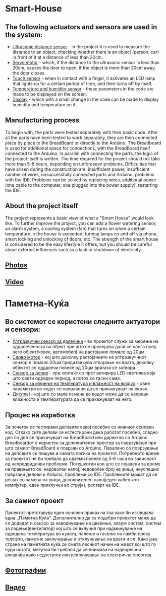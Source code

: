 # Smart-House

## The following actuators and sensors are used in the system:
- [Ultrasonic distance sensor](https://projecthub.arduino.cc/Isaac100/getting-started-with-the-hc-sr04-ultrasonic-sensor-7cabe1) - in the project it is used to measure the distance to an object, checking whether there is an object (person, car) in front of it at a distance of less than 20cm.
- [Servo motor](https://docs.arduino.cc/tutorials/generic/basic-servo-control/) - which, if the distance to the ultrasonic sensor is less than 20cm, causes the door to open, if the object is more than 20cm away, the door closes.
- [Touch sensor](https://projecthub.arduino.cc/hibit/using-touch-sensor-with-arduino-83b957) - when in contact with a finger, it activates an LED lamp that lights up for a certain period of time, and then turns off by itself.
- [Temperature and humidity sensor](https://www.ardumotive.com/how-to-use-dht-22-sensor-en.html#google_vignette) - these parameters in the code are made to be displayed on the screen.
- [Display](https://mytectutor.com/using-the-1-44-tft-st7735-color-display-with-arduino/) - which with a small change in the code can be made to display humidity and temperature on it.

## Manufacturing process
To begin with, the parts were tested separately with their basic code. After all the parts have been tested to work separately, they are then connected piece by piece to the BreadBoard or directly to the Arduino. The Breadboard is used for additional space for connections, with the BreadBoard itself connected to the Arduino. In parallel with connecting the parts, the logic of the project itself is written. The time required for the project should not take more than 5-6 hours, depending on unforeseen problems. Difficulties that have arisen during the construction are: insufficient power, insufficient number of wires, unsuccessfully connected parts and Arduino, problems with the IDE. Problems can be solved by replacing wires, additional power (one cable to the computer, one plugged into the power supply), restarting the IDE.

## About the project itself
The project represents a basic view of what a "Smart House" would look like. To further improve the project, you can add a flower watering sensor, an alarm system, a cooling system (fan) that turns on when a certain temperature in the house is exceeded, turning lamps on and off via phone, smart locking and unlocking of doors, etc. The strength of the smart house is considered to be the easy lifestyle it offers, but you should be careful about external influences such as a lack or shutdown of electricity.

## [Photos](https://imgur.com/a/fe3FPnf)

## [Video](https://youtube.com/shorts/lWkrSjiGMkI?feature=share)

# Паметна-Куќа

## Во системот се користени следните актуатори и сензори:
  - [Ултразвучен сензор за далечина](https://projecthub.arduino.cc/Isaac100/getting-started-with-the-hc-sr04-ultrasonic-sensor-7cabe1) - во проектот служи за мерење на оддалеченоста на објект при што се проверува         дали се наоѓа пред него објект(човек, автомобил) на растојание помало од 20цм.
  - [Серво мотор](https://docs.arduino.cc/tutorials/generic/basic-servo-control/) - кој што доколку растојанието на ултразвучниот сензор е помало 20цм предизвикува отворање на врата, доколку објектот се оддалечи           повеќе од 20цм вратата се затвора.
  - [Сензор за допир](https://projecthub.arduino.cc/hibit/using-touch-sensor-with-arduino-83b957) - при контакт со прст активира LED светилка која што свети одреден период, а потоа се гасни сама.
  - [Сензор за мерење на температура и влажност на воздух](https://www.ardumotive.com/how-to-use-dht-22-sensor-en.html#google_vignette) - овие параметри во кодот се направени да се прикажуваат на екран.
  - [Дисплеј](https://mytectutor.com/using-the-1-44-tft-st7735-color-display-with-arduino/) - кој што со мала измена во кодот може да се направи влажноста и температурата да се прикажуваат на него.

## Процес на изработка
За почеток се тестирани деловите секој посебно со нивниот основен код. Откако сите делови се истестирани дека работат посебно, следно дел по дел се прикачуваат на BreadBoard или директно со Arduino. Breadboardот е користен за дополнителен простор за поврзување при што самиот BreadBoard е поврзан со Arduino. Паралено со поврзување на деловите се пишува и самата логика на проектот. Потребното време за проектот не би требало да одземи повеќе од 5-6 часа во зависност од непредвидливи проблеми. Потешкотии кои што се појавени за време на правењето се: недоволен напој, недоволен број на жици, неуспешно поврзани делови и Arduino, проблеми со IDE. Проблемите можат да се решат со замена на жици, дополнителен напој(еден кабел кон компјутер, еден приклучен во струја), рестарт на IDE.

## За самиот проект
Проектот претставува еден основен приказ на тоа како би изгледала една ,,Паметна Куќа". Дополнително да се подобри проектот може да се додадат и сензор за наводнување на цвеќиња, аларм систем, систем за ладење(вентилатор) кој што се вклучил при надминување на одредена температура во куќата, палење и гасење на ламби преку телефон, паметно заклучување и отклучување на врати и сл. Како јака страна на паметната куќа се смета лесниот начин на живот кој што го нуди истата, меѓутоа би требало да се внимава на надворешни влијанија како недостаток или исклучување на електрична енергија. 

## [Фотографии](https://imgur.com/a/fe3FPnf)

## [Видео](https://youtube.com/shorts/lWkrSjiGMkI?feature=share)
